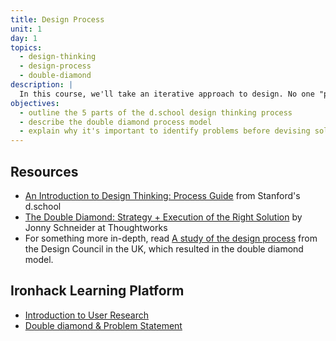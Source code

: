 ```yaml
---
title: Design Process
unit: 1
day: 1
topics:
  - design-thinking
  - design-process
  - double-diamond
description: |
  In this course, we'll take an iterative approach to design. No one "process" fits all projects. However,  we'll find it useful to alternate between *divergent* (exploratory) and *convergent* (decisive) thinking, and to find ways to test ideas efficiently to gain confidence in our decisions.
objectives:
  - outline the 5 parts of the d.school design thinking process
  - describe the double diamond process model
  - explain why it's important to identify problems before devising solutions
---
```



Resources
---------

- [An Introduction to Design Thinking: Process Guide](https://dschool-old.stanford.edu/sandbox/groups/designresources/wiki/36873/attachments/74b3d/ModeGuideBOOTCAMP2010L.pdf) from Stanford's d.school
- [The Double Diamond: Strategy + Execution of the Right Solution](https://www.thoughtworks.com/insights/blog/double-diamond) by Jonny Schneider at Thoughtworks
- For something more in-depth, read [A study of the design process](https://www.designcouncil.org.uk/sites/default/files/asset/document/ElevenLessons_Design_Council%20(2).pdf) from the Design Council in the UK, which resulted in the double diamond model.


Ironhack Learning Platform
--------------------------

- [Introduction to User Research](http://learn.ironhack.com/#/learning_unit/7010)
- [Double diamond & Problem Statement](http://learn.ironhack.com/#/learning_unit/7025)
